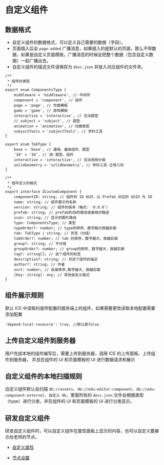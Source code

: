 # 自定义组件

## 数据格式

- 自定义组件的数据格式，可以定义自己需要的数据（字段）。
- 页面插入后会 `page-added` 广播消息，如果插入的是默认的页面，那么不带数据，如果是自定义页面模板，广播消息的时候会把整个数据（包含自定义数据）一起广播出去。
- 自定义组件的描述文件请保存为 `desc.json` 并放入对应组件的文件夹。

```
/**
 * 组件的类型
 */
export enum ComponentsType {
    middleware = 'middleware', // 中间件
    component = 'component', // 组件
    page = 'page', // 页面模板
    game = 'game', // 游戏模板
    interactive = 'interactive', // 互动题型
    // subject = 'subject', // 题型
    animation = 'animation', // 动画类型
    subjectTools = 'subjectTools', // 学科工具
}

export enum TabType {
    base = 'base', // 通用、基础组件、题型
    '3d' = '3d', // 3D 题型、组件
    interactive = 'interactive', // 互动视频分类
    solidGeometry = 'solidGeometry', // 学科工具-立体几何
}

/**
 * 组件定义的格式
 */
export interface ICustomComponent {
    componentID: string; // 组件的 ID 标识，以 Prefab 对应的 UUID 为 ID
    name: string; // 组件展示的名称
    version: string; // 组件的版本（格式: '0.0.0'）
    prefab: string; // prefab的db的路径或者相对路径
    icon: string; // 显示的图片路径
    type: ComponentsType; // 类型
    typeOrder?: number; // type的排序，数字越大放越后面
    tab: TabType | string; // 页签（分组）
    tabOrder?: number; // tab 的排序，数字越大，放越后面
    group?: string; // 子分组
    groupOrder?: number; // group的排序，数字越大，放越后面
    tag?: string[]; // 这个组件的标签
    description?: string; // 对这个组件的描述
    author?: string; // 作者
    sort: number; // 自身排序,数字越大，放越后面
    [key: string]: any; // 其他自定义格式
}
```

## 组件展示规则

默认 ICE 中读取的是所配置的服务端上的组件，如果需要更改读取本地配置需要添加配置

```
'depend-local-resource': true, //默认是false
```

## 上传自定义组件到服务器

用户完成本地的组件编写后，需要上传到服务器，调用 ICE 的上传面板，上传组件到服务器， 并且在组件的 UI 和页面模板的 UI 进行数据请求和展示

## 自定义组件的本地扫描规则

自定义组件默认会扫描 `db://assets`、`db://edu-editor-component`、`db://edu-component-external`、`自定义 db`，里面所有的 `desc.json` 文件会根据类型（type）进行分类，并在组件的 UI 和页面模板的 UI 进行分类显示。

## 研发自定义组件

研发自定义组件时，可以自定义组件在属性面板上显示的内容，也可以自定义要展示给老师的节点。

- [自定义属性](develop-properties/index.md)

- [节点设置](node-setting/index.md)

